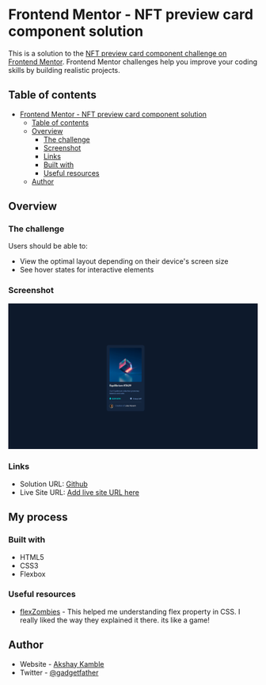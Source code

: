 # Frontend Mentor - NFT preview card component solution

This is a solution to the [NFT preview card component challenge on Frontend Mentor](https://www.frontendmentor.io/challenges/nft-preview-card-component-SbdUL_w0U). Frontend Mentor challenges help you improve your coding skills by building realistic projects. 

## Table of contents

- [Frontend Mentor - NFT preview card component solution](#frontend-mentor---nft-preview-card-component-solution)
  - [Table of contents](#table-of-contents)
  - [Overview](#overview)
    - [The challenge](#the-challenge)
    - [Screenshot](#screenshot)
    - [Links](#links)
    - [Built with](#built-with)
    - [Useful resources](#useful-resources)
  - [Author](#author)

## Overview

### The challenge

Users should be able to:

- View the optimal layout depending on their device's screen size
- See hover states for interactive elements

### Screenshot

![](./screenshot.png)

### Links

- Solution URL: [Github](https://github.com/gadgetfather/NFT-card-frontend/tree/main/nft-preview-card-component-main)
- Live Site URL: [Add live site URL here](https://your-live-site-url.com)

## My process

### Built with

- HTML5 
- CSS3
- Flexbox


### Useful resources

- [flexZombies](https://mastery.games/flexboxzombies/) - This helped me understanding flex property in CSS. I really liked the way they explained it there. its like a game!


## Author

- Website - [Akshay Kamble](https://gadgetfather.netlify.app/)
- Twitter - [@gadgetfather](https://www.twitter.com/gadgetfather)



